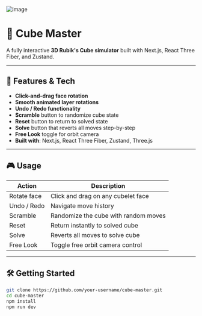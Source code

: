 ![image](https://github.com/user-attachments/assets/43d6bee5-5608-4ad6-999c-894b3c7f12cd)

# 🧊 Cube Master

A fully interactive **3D Rubik's Cube simulator** built with Next.js, React Three Fiber, and Zustand.

---

## 🚀 Features & Tech

- **Click-and-drag face rotation**
- **Smooth animated layer rotations**
- **Undo / Redo functionality**
- **Scramble** button to randomize cube state
- **Reset** button to return to solved state
- **Solve** button that reverts all moves step-by-step
- **Free Look** toggle for orbit camera
- **Built with**: Next.js, React Three Fiber, Zustand, Three.js

---

## 🎮 Usage

| Action          | Description                          |
| --------------- | ------------------------------------ |
| Rotate face     | Click and drag on any cubelet face  |
| Undo / Redo     | Navigate move history               |
| Scramble        | Randomize the cube with random moves|
| Reset           | Return instantly to solved cube     |
| Solve           | Reverts all moves to solve cube     |
| Free Look       | Toggle free orbit camera control    |

---

## 🛠️ Getting Started

```bash
git clone https://github.com/your-username/cube-master.git
cd cube-master
npm install
npm run dev

